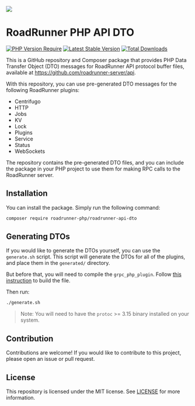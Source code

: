 <a href="https://roadrunner.dev" target="_blank">
  <picture>
    <source media="(prefers-color-scheme: dark)" srcset="https://github.com/roadrunner-server/.github/assets/8040338/e6bde856-4ec6-4a52-bd5b-bfe78736c1ff">
    <img align="center" src="https://github.com/roadrunner-server/.github/assets/8040338/040fb694-1dd3-4865-9d29-8e0748c2c8b8">
  </picture>
</a>

# RoadRunner PHP API DTO

[![PHP Version Require](https://poser.pugx.org/roadrunner-php/roadrunner-api-dto/require/php)](https://packagist.org/packages/roadrunner-php/roadrunner-api-dto)
[![Latest Stable Version](https://poser.pugx.org/roadrunner-php/roadrunner-api-dto/v/stable)](https://packagist.org/packages/roadrunner-php/roadrunner-api-dto)
[![Total Downloads](https://poser.pugx.org/roadrunner-php/roadrunner-api-dto/downloads)](https://packagist.org/packages/roadrunner-php/roadrunner-api-dto)

This is a GitHub repository and Composer package that provides PHP Data Transfer Object (DTO) messages for RoadRunner
API protocol buffer files, available at https://github.com/roadrunner-server/api.

With this repository, you can use pre-generated DTO messages for the following RoadRunner plugins:

- Centrifugo
- HTTP
- Jobs
- KV
- Lock
- Plugins
- Service
- Status
- WebSockets

The repository contains the pre-generated DTO files, and you can include the package in your PHP project to use them for
making RPC calls to the RoadRunner server.

## Installation

You can install the package. Simply run the following command:

```bash
composer require roadrunner-php/roadrunner-api-dto
```

## Generating DTOs

If you would like to generate the DTOs yourself, you can use the `generate.sh` script. This script will generate the
DTOs for all of the plugins, and place them in the `generated/` directory.

But before that, you will need to compile the `grpc_php_plugin`. Follow [this instruction](https://github.com/grpc/grpc/blob/master/src/php/README.md#grpc_php_plugin-protoc-plugin) to build the file.

Then run:

```bash
./generate.sh
```

> Note: You will need to have the `protoc` >= 3.15 binary installed on your system.

## Contribution

Contributions are welcome! If you would like to contribute to this project, please open an issue or pull request.

## License

This repository is licensed under the MIT license. See [LICENSE](./LICENSE) for more information.
